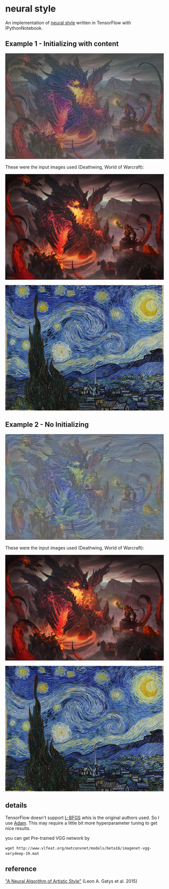 # neural style

An implementation of [neural style][paper] written in TensorFlow with IPythonNotebook.

## Example 1 - Initializing with content

![output](images/output_deathwing_initial.jpg)

These were the input images used (Deathwing, World of Warcraft):

![input-content](images/deathwing.jpg)

![input-style](images/style1.jpg)

## Example 2 - No Initializing

![output](images/output_deathwing.jpg)

These were the input images used (Deathwing, World of Warcraft):

![input-content](images/deathwing.jpg)

![input-style](images/style1.jpg)

## details

TensorFlow doesn't support [L-BFGS][l-bfgs] whis is the original authors used.
So I use [Adam][adam]. This may require a little bit more hyperparameter tuning to get nice results.

you can get Pre-trained VGG network by

`wget http://www.vlfeat.org/matconvnet/models/beta16/imagenet-vgg-verydeep-19.mat`

## reference
["A Neural Algorithm of Artistic Style"][paper] (Leon A. Gatys et al.  2015)

[paper]: http://arxiv.org/pdf/1508.06576v2.pdf
[l-bfgs]: https://en.wikipedia.org/wiki/Limited-memory_BFGS
[adam]: http://arxiv.org/abs/1412.6980
